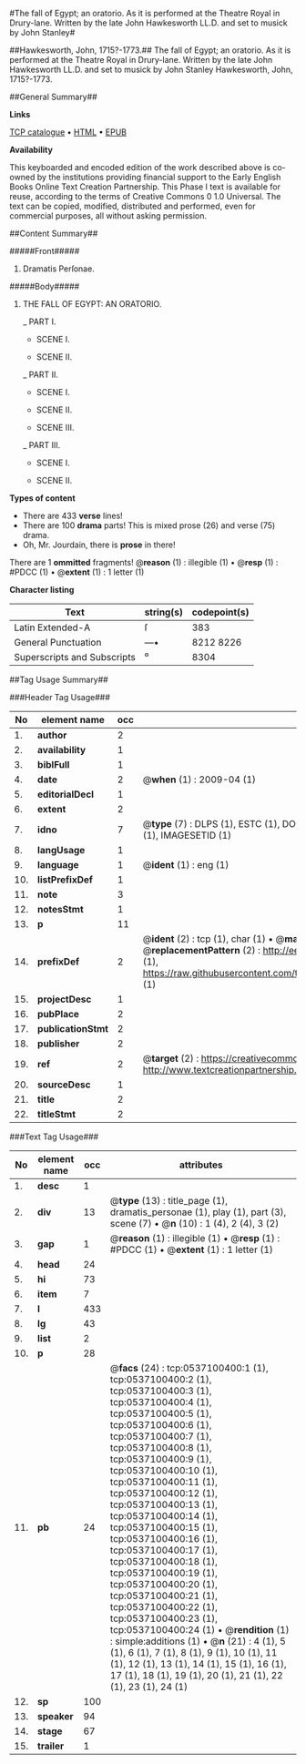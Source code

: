 #The fall of Egypt; an oratorio. As it is performed at the Theatre Royal in Drury-lane. Written by the late John Hawkesworth LL.D. and set to musick by John Stanley#

##Hawkesworth, John, 1715?-1773.##
The fall of Egypt; an oratorio. As it is performed at the Theatre Royal in Drury-lane. Written by the late John Hawkesworth LL.D. and set to musick by John Stanley
Hawkesworth, John, 1715?-1773.

##General Summary##

**Links**

[TCP catalogue](http://www.ota.ox.ac.uk/tcp/)  • 
[HTML](http://tei.it.ox.ac.uk/tcp/Texts-HTML/free/004/004803387.html)  • 
[EPUB](http://tei.it.ox.ac.uk/tcp/Texts-EPUB/free/004/004803387.epub)

**Availability**

This keyboarded and encoded edition of the
	       work described above is co-owned by the institutions
	       providing financial support to the Early English Books
	       Online Text Creation Partnership. This Phase I text is
	       available for reuse, according to the terms of Creative
	       Commons 0 1.0 Universal. The text can be copied,
	       modified, distributed and performed, even for
	       commercial purposes, all without asking permission.


##Content Summary##

#####Front#####

1. Dramatis Perſonae.

#####Body#####

1. THE FALL OF EGYPT: AN ORATORIO.

    _ PART I.

      * SCENE I.

      * SCENE II.

    _ PART II.

      * SCENE I.

      * SCENE II.

      * SCENE III.

    _ PART III.

      * SCENE I.

      * SCENE II.

**Types of content**

  * There are 433 **verse** lines!
  * There are 100 **drama** parts! This is mixed prose (26) and verse (75) drama.
  * Oh, Mr. Jourdain, there is **prose** in there!

There are 1 **ommitted** fragments! 
 @__reason__ (1) : illegible (1)  •  @__resp__ (1) : #PDCC (1)  •  @__extent__ (1) : 1 letter (1)

**Character listing**


|Text|string(s)|codepoint(s)|
|---|---|---|
|Latin Extended-A|ſ|383|
|General Punctuation|—•|8212 8226|
|Superscripts             and Subscripts|⁰|8304|

##Tag Usage Summary##

###Header Tag Usage###

|No|element name|occ|attributes|
|---|---|---|---|
|1.|__author__|2||
|2.|__availability__|1||
|3.|__biblFull__|1||
|4.|__date__|2| @__when__ (1) : 2009-04 (1)|
|5.|__editorialDecl__|1||
|6.|__extent__|2||
|7.|__idno__|7| @__type__ (7) : DLPS (1), ESTC (1), DOCNO (1), TCP (1), GALEDOCNO (1), CONTENTSET (1), IMAGESETID (1)|
|8.|__langUsage__|1||
|9.|__language__|1| @__ident__ (1) : eng (1)|
|10.|__listPrefixDef__|1||
|11.|__note__|3||
|12.|__notesStmt__|1||
|13.|__p__|11||
|14.|__prefixDef__|2| @__ident__ (2) : tcp (1), char (1)  •  @__matchPattern__ (2) : ([0-9\-]+):([0-9IVX]+) (1), (.+) (1)  •  @__replacementPattern__ (2) : http://eebo.chadwyck.com/downloadtiff?vid=$1&page=$2 (1), https://raw.githubusercontent.com/textcreationpartnership/Texts/master/tcpchars.xml#$1 (1)|
|15.|__projectDesc__|1||
|16.|__pubPlace__|2||
|17.|__publicationStmt__|2||
|18.|__publisher__|2||
|19.|__ref__|2| @__target__ (2) : https://creativecommons.org/publicdomain/zero/1.0/ (1), http://www.textcreationpartnership.org/docs/. (1)|
|20.|__sourceDesc__|1||
|21.|__title__|2||
|22.|__titleStmt__|2||


###Text Tag Usage###

|No|element name|occ|attributes|
|---|---|---|---|
|1.|__desc__|1||
|2.|__div__|13| @__type__ (13) : title_page (1), dramatis_personae (1), play (1), part (3), scene (7)  •  @__n__ (10) : 1 (4), 2 (4), 3 (2)|
|3.|__gap__|1| @__reason__ (1) : illegible (1)  •  @__resp__ (1) : #PDCC (1)  •  @__extent__ (1) : 1 letter (1)|
|4.|__head__|24||
|5.|__hi__|73||
|6.|__item__|7||
|7.|__l__|433||
|8.|__lg__|43||
|9.|__list__|2||
|10.|__p__|28||
|11.|__pb__|24| @__facs__ (24) : tcp:0537100400:1 (1), tcp:0537100400:2 (1), tcp:0537100400:3 (1), tcp:0537100400:4 (1), tcp:0537100400:5 (1), tcp:0537100400:6 (1), tcp:0537100400:7 (1), tcp:0537100400:8 (1), tcp:0537100400:9 (1), tcp:0537100400:10 (1), tcp:0537100400:11 (1), tcp:0537100400:12 (1), tcp:0537100400:13 (1), tcp:0537100400:14 (1), tcp:0537100400:15 (1), tcp:0537100400:16 (1), tcp:0537100400:17 (1), tcp:0537100400:18 (1), tcp:0537100400:19 (1), tcp:0537100400:20 (1), tcp:0537100400:21 (1), tcp:0537100400:22 (1), tcp:0537100400:23 (1), tcp:0537100400:24 (1)  •  @__rendition__ (1) : simple:additions (1)  •  @__n__ (21) : 4 (1), 5 (1), 6 (1), 7 (1), 8 (1), 9 (1), 10 (1), 11 (1), 12 (1), 13 (1), 14 (1), 15 (1), 16 (1), 17 (1), 18 (1), 19 (1), 20 (1), 21 (1), 22 (1), 23 (1), 24 (1)|
|12.|__sp__|100||
|13.|__speaker__|94||
|14.|__stage__|67||
|15.|__trailer__|1||

